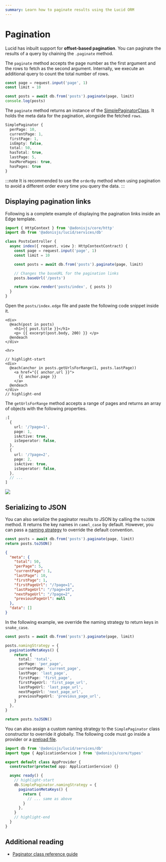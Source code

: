 ```yaml
---
summary: Learn how to paginate results using the Lucid ORM
---
```


# Pagination

Lucid has inbuilt support for **offset-based pagination**. You can paginate the results of a query by chaining the `.paginate` method.

The `paginate` method accepts the page number as the first argument and the rows to fetch as the second argument. Internally, we execute an additional query to count the total number of rows.

```ts
const page = request.input('page', 1)
const limit = 10

const posts = await db.from('posts').paginate(page, limit)
console.log(posts)
```

The `paginate` method returns an instance of the [SimplePaginatorClass](../../reference/database/query-builder.md#pagination). It holds the meta data for the pagination, alongside the fetched `rows`.

```ts
SimplePaginator {
  perPage: 10,
  currentPage: 1,
  firstPage: 1,
  isEmpty: false,
  total: 50,
  hasTotal: true,
  lastPage: 5,
  hasMorePages: true,
  hasPages: true
}
```

:::note
It is recommended to use the `orderBy` method when using pagination to avoid a different order every time you query the data.
:::

## Displaying pagination links

Following is a complete example of displaying the pagination links inside an Edge template.

```ts
import { HttpContext } from '@adonisjs/core/http'
import db from '@adonisjs/lucid/services/db'

class PostsController {
  async index({ request, view }: HttpContextContract) {
    const page = request.input('page', 1)
    const limit = 10

    const posts = await db.from('posts').paginate(page, limit)

    // Changes the baseURL for the pagination links
    posts.baseUrl('/posts')

    return view.render('posts/index', { posts })
  }
}
```

Open the `posts/index.edge` file and paste the following code snippet inside it.

```edge
<div>
  @each(post in posts)
    <h1>{{ post.title }}</h1>
    <p> {{ excerpt(post.body, 200) }} </p>
  @endeach
</div>

<hr>

// highlight-start
<div>
  @each(anchor in posts.getUrlsForRange(1, posts.lastPage))
    <a href="{{ anchor.url }}">
      {{ anchor.page }}
    </a>
  @endeach
</div>
// highlight-end
```

The `getUrlsForRange` method accepts a range of pages and returns an array of objects with the following properties.

```ts
;[
  {
    url: '/?page=1',
    page: 1,
    isActive: true,
    isSeperator: false,
  },
  {
    url: '/?page=2',
    page: 2,
    isActive: true,
    isSeperator: false,
  },
  // ...
]
```

![](https://res.cloudinary.com/adonis-js/image/upload/v1596970976/adonisjs.com/lucid-pagination.png)

## Serializing to JSON

You can also serialize the paginator results to JSON by calling the `toJSON` method. It returns the key names in `camel_case` by default. However, you can pass a [naming strategy](../../reference/orm/naming-strategy.md#paginationmetakeys) to override the default convention.

```ts
const posts = await db.from('posts').paginate(page, limit)
return posts.toJSON()
```

```json
{
  "meta": {
    "total": 50,
    "perPage": 5,
    "currentPage": 1,
    "lastPage": 10,
    "firstPage": 1,
    "firstPageUrl": "/?page=1",
    "lastPageUrl": "/?page=10",
    "nextPageUrl": "/?page=2",
    "previousPageUrl": null
  },
  "data": []
}
```

In the following example, we override the naming strategy to return keys in `snake_case`.

```ts
const posts = await db.from('posts').paginate(page, limit)

posts.namingStrategy = {
  paginationMetaKeys() {
    return {
      total: 'total',
      perPage: 'per_page',
      currentPage: 'current_page',
      lastPage: 'last_page',
      firstPage: 'first_page',
      firstPageUrl: 'first_page_url',
      lastPageUrl: 'last_page_url',
      nextPageUrl: 'next_page_url',
      previousPageUrl: 'previous_page_url',
    }
  },
}

return posts.toJSON()
```

You can also assign a custom naming strategy to the `SimplePaginator` class constructor to override it globally. The following code must go inside a provider or a [preload file](../fundamentals/adonisrc-file.md#preloads).

```ts
import db from '@adonisjs/lucid/services/db'
import type { ApplicationService } from '@adonisjs/core/types'

export default class AppProvider {
  constructor(protected app: ApplicationService) {}

  async ready() {
    // highlight-start
    db.SimplePaginator.namingStrategy = {
      paginationMetaKeys() {
        return {
          // ... same as above
        }
      },
    }
    // highlight-end
  }
}
```

## Additional reading

- [Paginator class reference guide](../../reference/database/query-builder.md#pagination)
